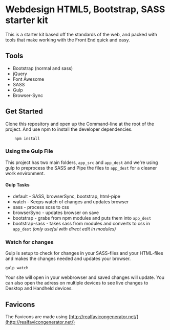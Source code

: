 # Webdesign HTML5, Bootstrap, SASS starter kit
This is a starter kit based off the standards of the web, 
and packed with tools that make working with the Front End quick and easy.

## Tools
* Bootstrap (normal and sass)
* jQuery
* Font Awesome
* SASS
* Gulp
* Browser-Sync

## Get Started

Clone this repository and open up the Command-line at the root of the project.
And use npm to install the developer dependencies.

```
    npm install 
```

### Using the Gulp File
This project has two main folders, ``app_src`` and ``app_dest`` and we're using gulp to
preprocess the SASS and Pipe the files to ``app_dest`` for a cleaner work environment.

#### Gulp Tasks
* default - SASS, browserSync, bootstrap, html-pipe
* watch - Keeps watch of changes and updates browser
* sass - process scss to css
* browserSync - updates browser on save
* bootstrap - grabs from npm modules and puts them into ``app_dest``
* bootstrap-sass - takes sass from modules and converts to css in ``app_dest`` *(only useful with direct edit in modules)*

### Watch for changes
Gulp is setup to check for changes in your SASS-files and your HTML-files and makes the changes needed and 
updates your browser.

```
gulp watch 
```

Your site will open in your webbrowser and saved changes will update. You can also open the adress on multiple devices
to see live changes to Desktop and Handheld devices.

## Favicons
The Favicons are made using [http://realfavicongenerator.net/](http://realfavicongenerator.net/) 